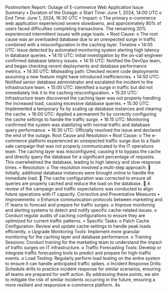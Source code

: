 Postmortem Report: Outage of E-commerce Web Application
Issue Summary
•	Duration of the Outage:
o	Start Time: June 1, 2024, 14:00 UTC
o	End Time: June 1, 2024, 16:30 UTC
•	Impact:
o	The primary e-commerce web application experienced severe slowdowns, and approximately 80% of users faced difficulties completing transactions. The remaining 20% experienced intermittent issues with page loads.
•	Root Cause:
o	The root cause was an overloaded database due to an unexpected surge in traffic combined with a misconfiguration in the caching layer.
Timeline
•	14:05 UTC: Issue detected by automated monitoring system alerting high latency in database queries.
•	14:10 UTC: Initial investigation by the on-call engineer confirmed database latency issues.
•	14:15 UTC: Notified the DevOps team, and began checking recent deployments and database performance metrics.
•	14:30 UTC: Misleading path: Checked recent code deployments assuming a new feature might have introduced inefficiencies.
•	14:50 UTC: Notified senior database administrator and escalated the incident to the infrastructure team.
•	15:00 UTC: Identified a surge in traffic but did not immediately link it to the caching misconfiguration.
•	15:20 UTC: Infrastructure team discovered the caching layer was not properly handling the increased load, causing excessive database queries.
•	15:30 UTC: Implemented a temporary fix by scaling up database instances and clearing the cache.
•	16:00 UTC: Applied a permanent fix by correctly configuring the cache settings to handle the traffic surge.
•	16:15 UTC: Monitoring confirmed the system was stabilizing with normal traffic and database query performance.
•	16:30 UTC: Officially resolved the issue and declared the end of the outage.
Root Cause and Resolution
•	Root Cause:
o	The e-commerce platform experienced an unexpected traffic surge due to a flash sale campaign that was not properly communicated to the IT operations team. The caching layer was misconfigured, causing it to bypass the cache and directly query the database for a significant percentage of requests. This overwhelmed the database, leading to high latency and slow response times.
•	Resolution:
o	The resolution involved a multi-step approach:
	Initially, additional database instances were brought online to handle the immediate load.
	The cache configuration was corrected to ensure all queries are properly cached and reduce the load on the database.
	A review of the campaign and traffic expectations was conducted to align future operations with IT capacity.
Corrective and Preventative Measures
•	Improvements:
o	Enhance communication protocols between marketing and IT teams to forecast and prepare for traffic surges.
o	Improve monitoring and alerting systems to detect and notify specific cache-related issues.
o	Conduct regular audits of caching configurations to ensure they are optimized for current traffic patterns.
•	Specific Tasks:
o	Patch Cache Configuration: Review and update cache settings to handle peak loads efficiently.
o	Upgrade Monitoring Tools: Implement more granular monitoring for the caching layer and database performance.
o	Training Sessions: Conduct training for the marketing team to understand the impact of traffic surges on IT infrastructure.
o	Traffic Forecasting Tools: Develop or integrate traffic forecasting tools to predict and prepare for high-traffic events.
o	Load Testing: Regularly perform load testing on the entire system to ensure it can handle anticipated traffic spikes.
o	Incident Response Drills: Schedule drills to practice incident response for similar scenarios, ensuring all teams are prepared for swift action.
By addressing these points, we aim to mitigate the risk of similar incidents occurring in the future, ensuring a more resilient and responsive e-commerce platform.
4o


